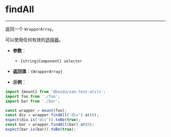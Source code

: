 # findAll
---

返回一个 `WrapperArray`。

可以使用任何有效的[选择器](../api/selector.md)。

* **参数**：

    - `{string|Component} selector`

* **返回值**：`{WrapperArray}`

* **示例**：

```js
import {mount} from '@baidu/san-test-utils';
import foo from './foo';
import bar from './bar';

const wrapper = mount(foo);
const div = wrapper.findAll('div').at(0);
expect(div.is('div')).toBe(true);
const bar = wrapper.findAll(bar).at(0);
expect(bar.is(bar)).toBe(true);
```
